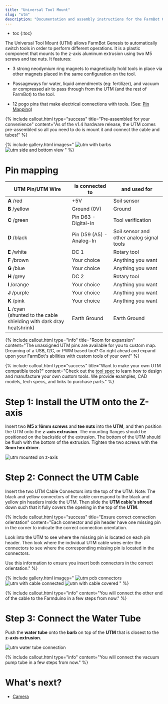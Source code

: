 ```yaml
---
title: "Universal Tool Mount"
slug: "utm"
description: "Documentation and assembly instructions for the FarmBot Genesis universal tool mount"
---
```


* toc
{:toc}

The Universal Tool Mount (UTM) allows FarmBot Genesis to automatically switch tools in order to perform different operations. It is a plastic component that mounts to the z-axis aluminum extrusion using two M5 screws and tee nuts. It features:

* 3 strong neodymium ring magnets to magnetically hold tools in place via other magnets placed in the same configuration on the tool.

* Passageways for water, liquid amendments (eg: fertilizer), and vacuum or compressed air to pass through from the UTM (and the rest of FarmBot) to the tool.

* 12 pogo pins that make electrical connections with tools. (See: [Pin Mapping](#pin-mapping))

{%
include callout.html
type="success"
title="Pre-assembled for your convenience"
content="As of the v1.4 hardware release, the UTM comes pre-assembled so all you need to do is mount it and connect the cable and tubes!"
%}

{% include gallery.html images="
![utm with barbs](_images/utm_with_barbs.jpg)
![utm side and bottom view](_images/utm_side_and_bottom_view.jpg)
" %}

# Pin mapping

|UTM Pin/UTM Wire                                     |is connected to          |and used for|
|-----------------------------------------------------|-------------------------|------------|
|**A** /<span class="cable-color red">red</span>      |+5V                      |Soil sensor
|**B** /<span class="cable-color yellow">yellow</span>|Ground (0V)              |Ground
|**C** /<span class="cable-color green">green</span>  |Pin D63 - Digital-In     |Tool verification
|**D** /<span class="cable-color black">black</span>  |Pin D59 (A5) - Analog-In |Soil sensor and other analog signal tools
|**E** /<span class="cable-color white">white</span>  |DC 1                     |Rotary tool
|**F** /<span class="cable-color brown">brown</span>  |Your choice              |Anything you want
|**G** /<span class="cable-color blue">blue</span>    |Your choice              |Anything you want
|**H** /<span class="cable-color grey">grey</span>    |DC 2                     |Rotary tool
|**I** /<span class="cable-color orange">orange</span>|Your choice              |Anything you want
|**J** /<span class="cable-color purple">purple</span>|Your choice              |Anything you want
|**K** /<span class="cable-color pink">pink</span>    |Your choice              |Anything you want
|**L** /<span class="cable-color cyan">cyan</span><br>(shunted to the cable shielding with dark dray heatshrink)|Earth Ground|Earth Ground

{%
include callout.html
type="info"
title="Room for expansion"
content="The unassigned UTM pins are available for you to custom map. Dreaming of a USB, I2C, or PWM based tool? Go right ahead and expand upon your FarmBot's abilities with custom tools of your own!"
%}

{%
include callout.html
type="success"
title="Want to make your own UTM compatible tools?"
content="Check out the [tool spec](../../extras/mods/tool-spec.md) to learn how to design and manufacture your own custom tools. We provide examples, CAD models, tech specs, and links to purchase parts."
%}

# Step 1: Install the UTM onto the Z-axis

Insert two **M5 x 16mm screws** and **tee nuts** into the **UTM**, and then position the UTM onto the **z-axis extrusion**. The mounting flanges should be positioned on the backside of the extrusion. The bottom of the UTM should be flush with the bottom of the extrusion. Tighten the two screws with the **3mm hex driver**.

![utm mounted on z-axis](_images/utm_mounted_on_z-axis.png)

# Step 2: Connect the UTM Cable

Insert the two UTM Cable Connectors into the top of the UTM. Note: The black and yellow connectors of the cable correspond to the black and yellow pin headers inside the UTM. Then slide the **UTM cable's shroud** down such that it fully covers the opening in the top of the **UTM**.

{%
include callout.html
type="success"
title="Ensure correct connection orientation"
content="Each connector and pin header have one missing pin in the corner to indicate the correct connection orientation.

Look into the UTM to see where the missing pin is located on each pin header. Then look where the individual UTM cable wires enter the connectors to see where the corresponding missing pin is located in the connectors.

Use this information to ensure you insert both connectors in the correct orientation."
%}

{% include gallery.html images="
![utm pcb connectors](_images/utm_pcb_connectors.png)
![utm with cable connected](_images/utm_with_cable_connected.png)
![utm with cable covered](_images/utm_with_cable_covered.png)
" %}

{%
include callout.html
type="info"
content="You will connect the other end of the cable to the Farmduino in a few steps from now."
%}

# Step 3: Connect the Water Tube

Push the **water tube** onto the **barb** on top of the **UTM** that is closest to the **z-axis extrusion**.

![utm water tube connection](_images/utm_water_tube_connection.png)

{%
include callout.html
type="info"
content="You will connect the vacuum pump tube in a few steps from now."
%}

# What's next?

 * [Camera](camera.md)
